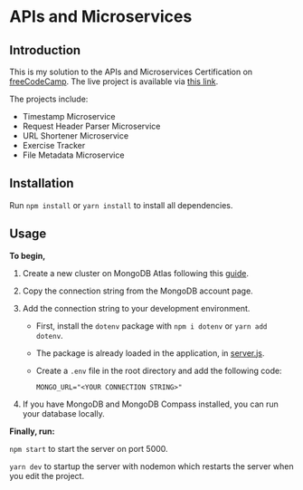 # APIs and Microservices

## Introduction

This is my solution to the APIs and Microservices Certification on [freeCodeCamp](https://www.freecodecamp.org/learn/apis-and-microservices/apis-and-microservices-projects/). The live project is available via [this link](https://lesleytech-microservices.herokuapp.com).

The projects include:

- Timestamp Microservice
- Request Header Parser Microservice
- URL Shortener Microservice
- Exercise Tracker
- File Metadata Microservice

## Installation

Run `npm install` or `yarn install` to install all dependencies.

## Usage

**To begin,**

1. Create a new cluster on MongoDB Atlas following this [guide](https://docs.atlas.mongodb.com/getting-started/).
2. Copy the connection string from the MongoDB account page.
3. Add the connection string to your development environment.

   - First, install the `dotenv` package with `npm i dotenv` or `yarn add dotenv`.
   - The package is already loaded in the application, in [server.js](../master/server.js).
   - Create a `.env` file in the root directory and add the following code:

     `MONGO_URL="<YOUR CONNECTION STRING>"`

4. If you have MongoDB and MongoDB Compass installed, you can run your database locally.

**Finally, run:**

`npm start` to start the server on port 5000.

`yarn dev` to startup the server with nodemon which restarts the server when you edit the project.
